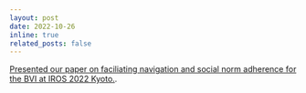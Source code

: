 ```yaml
---
layout: post
date: 2022-10-26
inline: true
related_posts: false
---
```


[Presented our paper on faciliating navigation and social norm adherence for the BVI at IROS 2022 Kyoto.](/projects/social_guidance/).
